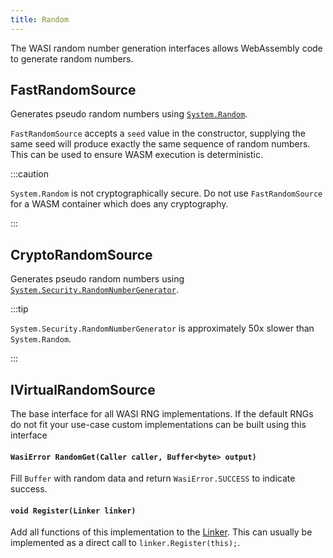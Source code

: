 ```yaml
---
title: Random
---
```


The WASI random number generation interfaces allows WebAssembly code to generate random numbers.

## FastRandomSource

Generates pseudo random numbers using [`System.Random`](https://learn.microsoft.com/en-us/dotnet/api/system.random?view=netframework-4.7.1&f1url=%3FappId%3DDev16IDEF1%26l%3DEN-US%26k%3Dk(System.Random)%3Bk(TargetFrameworkMoniker-.NETFramework%2CVersion%253Dv4.7.1)%3Bk(DevLang-csharp)%26rd%3Dtrue).

`FastRandomSource` accepts a `seed` value in the constructor, supplying the same seed will produce exactly the same sequence of random numbers. This can be used to ensure WASM execution is deterministic.

:::caution

`System.Random` is not cryptographically secure. Do not use `FastRandomSource` for a WASM container which does any cryptography.

:::

## CryptoRandomSource

Generates pseudo random numbers using [`System.Security.RandomNumberGenerator`](https://learn.microsoft.com/en-us/dotnet/api/system.security.cryptography.randomnumbergenerator?view=netframework-4.7.1&f1url=%3FappId%3DDev16IDEF1%26l%3DEN-US%26k%3Dk(System.Security.Cryptography.RandomNumberGenerator)%3Bk(TargetFrameworkMoniker-.NETFramework%2CVersion%253Dv4.7.1)%3Bk(DevLang-csharp)%26rd%3Dtrue).

:::tip

`System.Security.RandomNumberGenerator` is approximately 50x slower than `System.Random`.

:::

## IVirtualRandomSource

The base interface for all WASI RNG implementations. If the default RNGs do not fit your use-case custom implementations can be built using this interface

#### `WasiError RandomGet(Caller caller, Buffer<byte> output)`

Fill `Buffer` with random data and return `WasiError.SUCCESS` to indicate success.

#### `void Register(Linker linker)`

Add all functions of this implementation to the [Linker](../wasmtime/linker.md). This can usually be implemented as a direct call to `linker.Register(this);`.